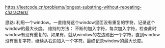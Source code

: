 
https://leetcode.cn/problems/longest-substring-without-repeating-characters/

思路:
利用一个window。一直维持这个window里面没有重复的字符，记录这个window的最大长度。
维持的方法：
不断的加入字符，每次加入字符，检查此时window有没有重复的，如果有，就从window的左边踢出一个字符，直到window没有重复字符，继续从右边加入一个字符。最终记录window的最大长度。